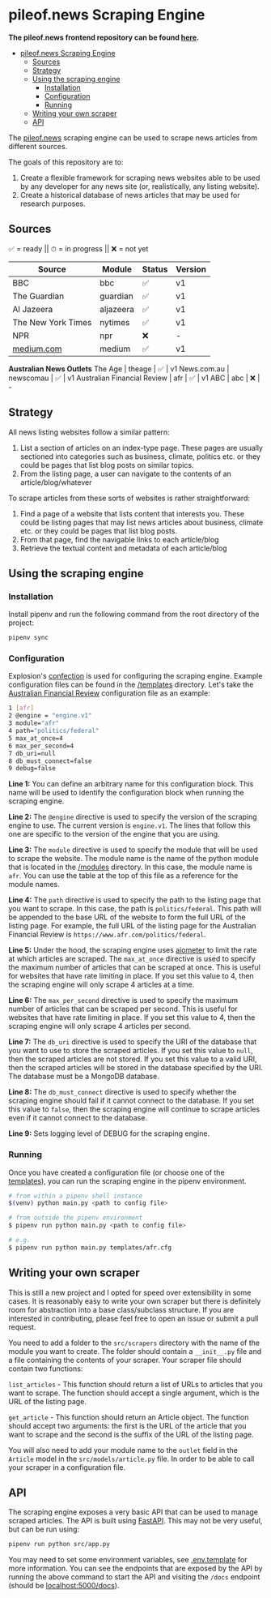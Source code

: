 # pileof.news Scraping Engine

**The pileof.news frontend repository can be found [here](https://github.com/tscelsi/news-frontend).**

- [pileof.news Scraping Engine](#pileofnews-scraping-engine)
  - [Sources](#sources)
  - [Strategy](#strategy)
  - [Using the scraping engine](#using-the-scraping-engine)
    - [Installation](#installation)
    - [Configuration](#configuration)
    - [Running](#running)
  - [Writing your own scraper](#writing-your-own-scraper)
  - [API](#api)


The [pileof.news](https://news-frontend-kappa.vercel.app/) scraping engine can be used to scrape news articles from different sources.

The goals of this repository are to:
1. Create a flexible framework for scraping news websites able to be used by any developer for any news site (or, realistically, any listing website).
2. Create a historical database of news articles that may be used for research purposes.

## Sources

✅ = ready || ⏱ = in progress || ❌ = not yet

**Source** | **Module** | **Status** | **Version**
--- | --- | --- | ---
BBC | bbc | ✅ | v1
The Guardian | guardian | ✅ | v1
Al Jazeera | aljazeera | ✅ | v1
The New York Times | nytimes | ✅ | v1
NPR | npr | ❌ | -
[medium.com](https://medium.com/) | medium | ✅ | v1
**Australian News Outlets**
The Age | theage | ✅ | v1
News.com.au | newscomau | ✅ | v1
Australian Financial Review | afr | ✅ | v1
ABC | abc | ❌ | -


## Strategy
All news listing websites follow a similar pattern:
1. List a section of articles on an index-type page. These pages are usually sectioned into categories such as business, climate, politics etc. or they could be pages that list blog posts on similar topics.
2. From the listing page, a user can navigate to the contents of an article/blog/whatever

To scrape articles from these sorts of websites is rather straightforward:
1. Find a page of a website that lists content that interests you. These could be listing pages that may list news articles about business, climate etc. or they could be pages that list blog posts.
2. From that page, find the navigable links to each article/blog
3. Retrieve the textual content and metadata of each article/blog

## Using the scraping engine

### Installation

Install pipenv and run the following command from the root directory of the project:

```bash
pipenv sync
```

### Configuration

Explosion's [confection](https://github.com/explosion/confection) is used for configuring the scraping engine. Example configuration files can be found in the [/templates](src/templates/) directory. Let's take the [Australian Financial Review](templates/afr.cfg) configuration file as an example:

```bash
1 [afr]
2 @engine = "engine.v1"
3 module="afr"
4 path="politics/federal"
5 max_at_once=4
6 max_per_second=4
7 db_uri=null
8 db_must_connect=false
9 debug=false
```

**Line 1:** You can define an arbitrary name for this configuration block. This name will be used to identify the configuration block when running the scraping engine.

**Line 2:** The `@engine` directive is used to specify the version of the scraping engine to use. The current version is `engine.v1`. The lines that follow this one are specific to the version of the engine that you are using.

**Line 3:** The `module` directive is used to specify the module that will be used to scrape the website. The module name is the name of the python module that is located in the [/modules](src/scrapers/) directory. In this case, the module name is `afr`. You can use the table at the top of this file as a reference for the module names.

**Line 4:** The `path` directive is used to specify the path to the listing page that you want to scrape. In this case, the path is `politics/federal`. This path will be appended to the base URL of the website to form the full URL of the listing page. For example, the full URL of the listing page for the Australian Financial Review is `https://www.afr.com/politics/federal`.

**Line 5:** Under the hood, the scraping engine uses [aiometer](https://github.com/florimondmanca/aiometer) to limit the rate at which articles are scraped. The `max_at_once` directive is used to specify the maximum number of articles that can be scraped at once. This is useful for websites that have rate limiting in place. If you set this value to 4, then the scraping engine will only scrape 4 articles at a time.

**Line 6:** The `max_per_second` directive is used to specify the maximum number of articles that can be scraped per second. This is useful for websites that have rate limiting in place. If you set this value to 4, then the scraping engine will only scrape 4 articles per second.

**Line 7:** The `db_uri` directive is used to specify the URI of the database that you want to use to store the scraped articles. If you set this value to `null`, then the scraped articles are not stored. If you set this value to a valid URI, then the scraped articles will be stored in the database specified by the URI. The database must be a MongoDB database.

**Line 8:** The `db_must_connect` directive is used to specify whether the scraping engine should fail if it cannot connect to the database. If you set this value to `false`, then the scraping engine will continue to scrape articles even if it cannot connect to the database.

**Line 9:** Sets logging level of DEBUG for the scraping engine.

### Running

Once you have created a configuration file (or choose one of the [templates](src/templates/)), you can run the scraping engine in the pipenv environment.

```bash
# from within a pipenv shell instance
$(venv) python main.py <path to config file>

# from outside the pipenv environment
$ pipenv run python main.py <path to config file>

# e.g.
$ pipenv run python main.py templates/afr.cfg
```

## Writing your own scraper

This is still a new project and I opted for speed over extensibility in some cases. It is reasonably easy to write your own scraper but there is definitely room for abstraction into a base class/subclass structure. If you are interested in contributing, please feel free to open an issue or submit a pull request.

You need to add a folder to the `src/scrapers` directory with the name of the module you want to create. The folder should contain a `__init__.py` file and a file containing the contents of your scraper. Your scraper file should contain two functions:

`list_articles` - This function should return a list of URLs to articles that you want to scrape. The function should accept a single argument, which is the URL of the listing page.

`get_article` - This function should return an Article object. The function should accept two arguments: the first is the URL of the article that you want to scrape and the second is the suffix of the URL of the listing page.


You will also need to add your module name to the `outlet` field in the `Article` model in the `src/models/article.py` file. In order to be able to call your scraper in a configuration file.

## API

The scraping engine exposes a very basic API that can be used to manage scraped articles. The API is built using [FastAPI](https://fastapi.tiangolo.com/). This may not be very useful, but can be run using:

```bash
pipenv run python src/app.py
```

You may need to set some environment variables, see [.env.template](.env.template) for more information. You can see the endpoints that are exposed by the API by running the above command to start the API and visiting the `/docs` endpoint (should be [localhost:5000/docs](localhost:5000/docs)).